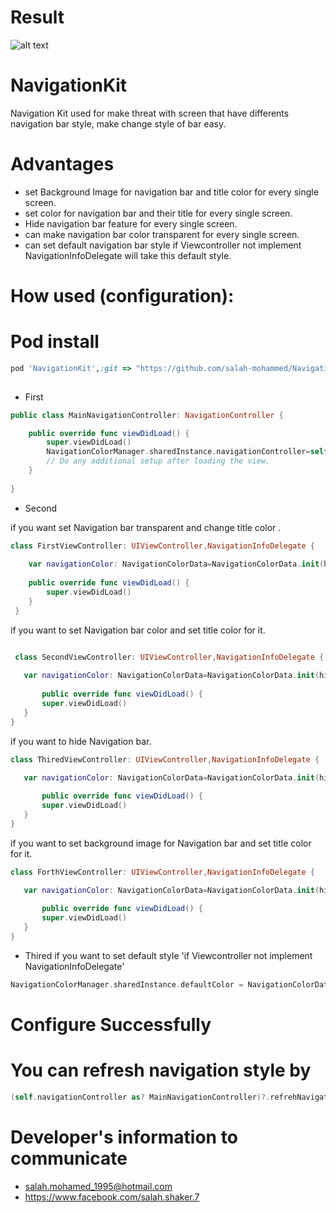 # Result

![alt text](https://github.com/salah-mohammed/NavigationKit/blob/master/NavigationKitExample/example.gif)

# NavigationKit

Navigation Kit used for make threat with screen that have differents navigation bar style, make change style of bar easy.
# Advantages
* set Background Image for navigation bar and title color for every single screen.
* set color for navigation bar and their title for every single screen.
* Hide navigation bar feature for every single screen.
* can make navigation bar color transparent for every single screen.
* can set default navigation bar style if Viewcontroller not implement NavigationInfoDelegate will take this default style.

# How used (configuration): 
# Pod install
```ruby
pod 'NavigationKit',:git => "https://github.com/salah-mohammed/NavigationKit.git"
 
```
- First

```swift
public class MainNavigationController: NavigationController {

    public override func viewDidLoad() {
        super.viewDidLoad()
        NavigationColorManager.sharedInstance.navigationController=self;
        // Do any additional setup after loading the view.
    }
    
}
```
- Second

if you want set Navigation bar transparent and change title color .
```swift
class FirstViewController: UIViewController,NavigationInfoDelegate {
 
    var navigationColor: NavigationColorData=NavigationColorData.init(hideNavigation: NavigationColorManager.HideNavigation.customColor(NavigationColorManager.BarColor.transparent, UIColor.black))
    
    public override func viewDidLoad() {
        super.viewDidLoad()
    }
 }

 ```
 
 if you want to set Navigation bar color and set title color for it.
 
 ```swift

  class SecondViewController: UIViewController,NavigationInfoDelegate {
  
    var navigationColor: NavigationColorData=NavigationColorData.init(hideNavigation: NavigationColorManager.HideNavigation.customColor( NavigationColorManager.BarColor.customColor(UIColor.blue), UIColor.white))
    
        public override func viewDidLoad() {
        super.viewDidLoad()
    }
}
```
if you want to hide Navigation bar.

 ```swift
 class ThiredViewController: UIViewController,NavigationInfoDelegate {

    var navigationColor: NavigationColorData=NavigationColorData.init(hideNavigation: NavigationColorManager.HideNavigation.hide);
    
        public override func viewDidLoad() {
        super.viewDidLoad()
    }
}
 ```

if you want to set background image for Navigation bar and set title color for it.

 ```swift
 class ForthViewController: UIViewController,NavigationInfoDelegate {

    var navigationColor: NavigationColorData=NavigationColorData.init(hideNavigation: NavigationColorManager.HideNavigation.customColor(NavigationColorManager.BarColor.backgroundImage(UIImage.init(named:"navigationImage")!), UIColor.white))
    
        public override func viewDidLoad() {
        super.viewDidLoad()
    }
}
 ```
- Thired
if you want to set default style 'if Viewcontroller not implement NavigationInfoDelegate'
```swift
NavigationColorManager.sharedInstance.defaultColor = NavigationColorData.init(hideNavigation: NavigationColorManager.HideNavigation.customColor( NavigationColorManager.BarColor.customColor(UIColor.blue), UIColor.white))

 ```
# Configure Successfully

# You can refresh navigation style by 
```swift
(self.navigationController as? MainNavigationController)?.refrehNavigationInfoVisibleViewController();
 ```
# Developer's information to communicate

- salah.mohamed_1995@hotmail.com
- https://www.facebook.com/salah.shaker.7
